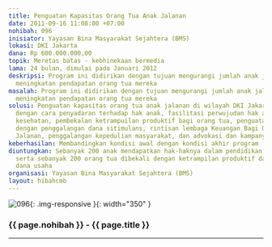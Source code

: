 ```yaml
---
title: Penguatan Kapasitas Orang Tua Anak Jalanan
date: 2011-09-16 11:08:00 +07:00
nohibah: 096
inisiator: Yayasan Bina Masyarakat Sejahtera (BMS)
lokasi: DKI Jakarta
dana: Rp 600.000.000,00
topik: Meretas batas - kebhinekaan bermedia
lama: 24 bulan, dimulai pada Januari 2012
deskripsi: Program ini didirikan dengan tujuan mengurangi jumlah anak jalanan sekaligus
  meningkatan pendapatan orang tua mereka
masalah: Program ini didirikan dengan tujuan mengurangi jumlah anak jalanan sekaligus
  meningkatan pendapatan orang tua mereka
solusi: Penguatan kapasitas orang tua anak jalanan di wilayah DKI Jakarta dilakukan
  dengan cara penyadaran terhadap hak anak, fasilitasi perwujudan hak anak dalam pendidikan,
  kesehatan, pembekalan ketrampuilan produktif bagi orang tua, penguatan ekonomi orang
  dengan penggalangan dana sitimulans, rintisan lembaga Keuangan Bagi Orang Tua Anak
  Jalanan, penggalangan kepedulian masyarakat, dan advokasi dan kampanye media alternatif
keberhasilan: Membandingkan kondisi awal dengan kondisi akhir program
diuntungkan: Sebanyak 200 anak mendapatkan hak-haknya dalam pendidikan dan kesehatan,
  serta sebanyak 200 orang tua dibekali dengan ketrampilan produktif dan stimulans
  dana usaha
organisasi: Yayasan Bina Masyarakat Sejahtera (BMS)
layout: hibahcmb
---
```


![096](/static/img/hibahcmb/096.png){: .img-responsive }{: width="350" }

### {{ page.nohibah }} - {{ page.title }}

---

